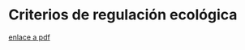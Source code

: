 # Criterios de regulación ecológica

[enlace a pdf](https://github.com/bajaloreto/ePOEL/blob/master/assets/pdf/2%20Propuesta/12%20Criterios%20de%20Regulacion%20Ecologica.pdf)

